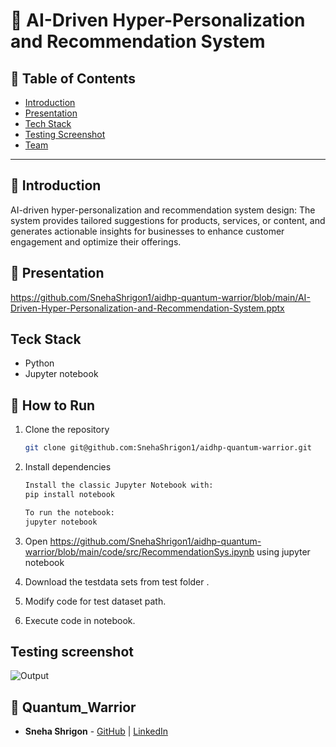 # 🚀 AI-Driven Hyper-Personalization and Recommendation System


## 📌 Table of Contents
- [Introduction](#introduction)
- [Presentation](#prsentation)
- [Tech Stack](#tech-stack)
- [Testing Screenshot](#testing-screenshot)
- [Team](#team)

---

## 🎯 Introduction
AI-driven hyper-personalization and recommendation system design: The system provides tailored suggestions for products, services, or content, and generates actionable insights for businesses to enhance customer engagement and optimize their offerings.

## 🎯 Presentation
https://github.com/SnehaShrigon1/aidhp-quantum-warrior/blob/main/AI-Driven-Hyper-Personalization-and-Recommendation-System.pptx

## Teck Stack
- Python
- Jupyter notebook

## 🏃 How to Run
1. Clone the repository  
   ```sh
   git clone git@github.com:SnehaShrigon1/aidhp-quantum-warrior.git
   ```
2. Install dependencies  
   ```sh   
   Install the classic Jupyter Notebook with:
   pip install notebook
   
   To run the notebook:
   jupyter notebook
   ```

3. Open https://github.com/SnehaShrigon1/aidhp-quantum-warrior/blob/main/code/src/RecommendationSys.ipynb using jupyter notebook

4. Download the testdata sets from test folder .

5. Modify code for test dataset path.

6. Execute code in notebook.


## Testing screenshot

![Output](https://github.com/user-attachments/assets/d8a89c7b-b2b9-4840-92b0-8503eeac9d7a)
   
   

## 👥 Quantum_Warrior
- **Sneha Shrigon** - [GitHub](https://github.com/SnehaShrigon1) | [LinkedIn](#)
